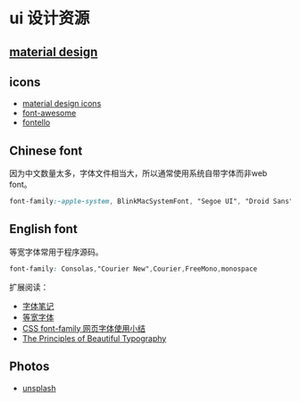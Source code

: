 # ui 设计资源 

## [material design](https://material.io/design/)

## icons
* [material design icons](https://material.io/tools/icons/?style=baseline)
* [font-awesome](https://fontawesome.com/)
* [fontello](http://fontello.com/)

## Chinese font
因为中文数量太多，字体文件相当大，所以通常使用系统自带字体而非web font。
```css
font-family:-apple-system, BlinkMacSystemFont, "Segoe UI", "Droid Sans", "Helvetica Neue", "PingFang SC", "Hiragino Sans GB", "Droid Sans Fallback", "Microsoft YaHei", sans-serif
```
## English font
等宽字体常用于程序源码。
```css
font-family: Consolas,"Courier New",Courier,FreeMono,monospace
```
扩展阅读：
* [字体笔记](http://www.ruanyifeng.com/blog/2008/06/typography_notes.html)
* [等宽字体](https://www.zhangxinxu.com/wordpress/2016/07/monospaced-font-css3-ch-unit/)
* [CSS font-family 网页字体使用小结](http://moxfive.xyz/2015/12/09/css-font-family/)
* [The Principles of Beautiful Typography](https://www.sitepoint.com/principles-beautiful-typography/)

## Photos
* [unsplash](https://unsplash.com)
